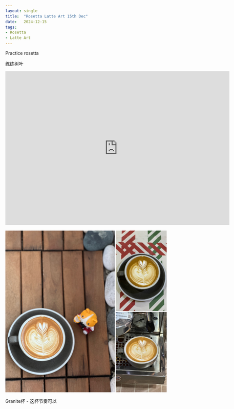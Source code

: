 ```yaml
---
layout: single
title:  "Rosetta Latte Art 15th Dec"
date:   2024-12-15
tags:
- Rosetta
- Latte Art
---
```



Practice rosetta

练练树叶


<div class="embed-container">
  <iframe
      src="https://www.youtube.com/embed/Eh7Y6wEPlbI"
      width="700"
      height="480"
      frameborder="0"
      allowfullscreen="true">
  </iframe>
</div>



![](/assets/img/2024/12/15/7278FCE8-7F0C-4C3D-9EDF-2359070D1D65.JPG)


Granite杯 - 这杯节奏可以
